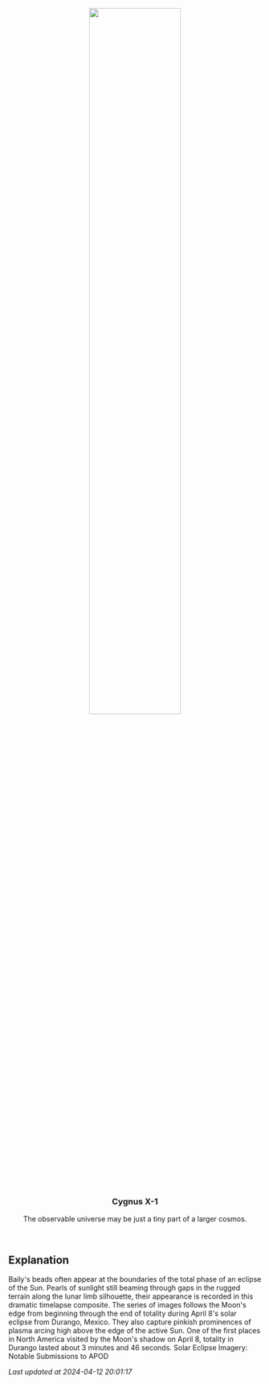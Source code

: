 <p align='center'>
    <img src='https://apod.nasa.gov/apod/image/2404/image0tseKorona_1100.jpg' width='60%' />
    <h3 align="center">Cygnus X-1</h3>
    <p align="center">The observable universe may be just a tiny part of a larger cosmos.</p>
</p>
<br/>

Explanation
--
Baily's beads often appear at the boundaries of the total phase of an eclipse of the Sun. Pearls of sunlight still beaming through gaps in the rugged terrain along the lunar limb silhouette, their appearance is recorded in this dramatic timelapse composite. The series of images follows the Moon's edge from beginning through the end of totality during April 8's solar eclipse from Durango, Mexico. They also capture pinkish prominences of plasma arcing high above the edge of the active Sun. One of the first places in North America visited by the Moon's shadow on April 8, totality in Durango lasted about 3 minutes and 46 seconds.   Solar Eclipse Imagery: Notable Submissions to APOD


*Last updated at 2024-04-12 20:01:17*
